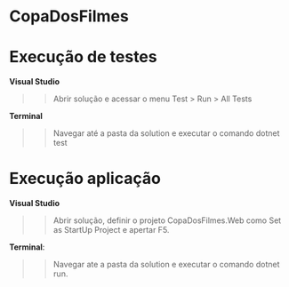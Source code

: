 # CopaDosFilmes

# Execução de testes
**Visual Studio**

>>Abrir solução e acessar o menu Test > Run > All Tests

**Terminal**

>>Navegar até a pasta da solution e executar o comando dotnet test

# Execução aplicação
**Visual Studio**

>>Abrir solução, definir o projeto CopaDosFilmes.Web como Set as StartUp Project e apertar F5.

**Terminal**:

>>Navegar ate a pasta da solution e executar o comando dotnet run.
